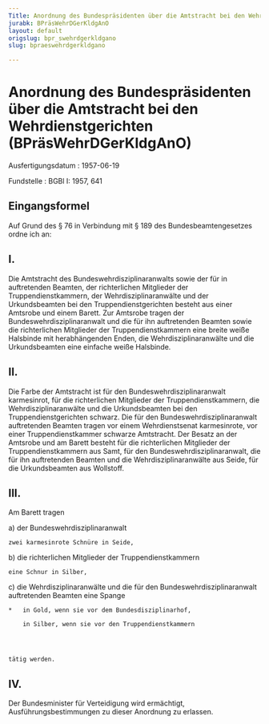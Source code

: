 ```yaml
---
Title: Anordnung des Bundespräsidenten über die Amtstracht bei den Wehrdienstgerichten
jurabk: BPräsWehrDGerKldgAnO
layout: default
origslug: bpr_swehrdgerkldgano
slug: bpraeswehrdgerkldgano

---
```


# Anordnung des Bundespräsidenten über die Amtstracht bei den Wehrdienstgerichten (BPräsWehrDGerKldgAnO)

Ausfertigungsdatum
:   1957-06-19

Fundstelle
:   BGBl I: 1957, 641



## Eingangsformel

Auf Grund des § 76 in Verbindung mit § 189 des Bundesbeamtengesetzes ordne ich an:


## I.

Die Amtstracht des Bundeswehrdisziplinaranwalts sowie der für in auftretenden Beamten, der richterlichen Mitglieder der Truppendienstkammern, der Wehrdisziplinaranwälte und der Urkundsbeamten bei den Truppendienstgerichten besteht aus einer Amtsrobe und einem Barett. Zur Amtsrobe tragen der Bundeswehrdisziplinaranwalt und die für ihn auftretenden Beamten sowie die richterlichen Mitglieder der Truppendienstkammern eine breite weiße Halsbinde mit herabhängenden Enden, die Wehrdisziplinaranwälte und die Urkundsbeamten eine einfache weiße Halsbinde.


## II.

Die Farbe der Amtstracht ist für den Bundeswehrdisziplinaranwalt karmesinrot, für die richterlichen Mitglieder der Truppendienstkammern, die Wehrdisziplinaranwälte und die Urkundsbeamten bei den Truppendienstgerichten schwarz. Die für den Bundeswehrdisziplinaranwalt auftretenden Beamten tragen vor einem Wehrdienstsenat karmesinrote, vor einer Truppendienstkammer schwarze Amtstracht. Der Besatz an der Amtsrobe und am Barett besteht für die richterlichen Mitglieder der Truppendienstkammern aus Samt, für den Bundeswehrdisziplinaranwalt, die für ihn auftretenden Beamten und die Wehrdisziplinaranwälte aus Seide, für die Urkundsbeamten aus Wollstoff.


## III.

Am Barett tragen

a)  der Bundeswehrdisziplinaranwalt

    zwei karmesinrote Schnüre in Seide,


b)  die richterlichen Mitglieder der Truppendienstkammern

    eine Schnur in Silber,


c)  die Wehrdisziplinaranwälte und die für den Bundeswehrdisziplinaranwalt auftretenden Beamten eine Spange

    *   in Gold, wenn sie vor dem Bundesdisziplinarhof,

        in Silber, wenn sie vor den Truppendienstkammern




    tätig werden.





## IV.

Der Bundesminister für Verteidigung wird ermächtigt, Ausführungsbestimmungen zu dieser Anordnung zu erlassen.

